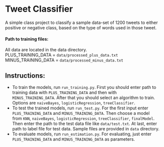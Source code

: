 # Tweet Classifier

A simple class project to classify a sample data-set of 1200 tweets to either positive or negative class, based on the
type of words used in those tweet.

#### Path to training files:
All data are located in the data directory.<br>
PLUS_TRAINING_DATA = `data/processed_plus_data.txt`<br>
MINUS_TRAINING_DATA = `data/processed_minus_data.txt`

## Instructions:
- To train the models, run `run_training.py`. First you should enter path to training data with
`PLUS_TRAINING_DATA` and then with `MINUS_TRAINING_DATA`. After that you should select an algorithm
to train. Options are `naiveBayes`, `logisticRegression`, `treeClassifier`.
- To test the trained models, run `run_test.py`. For the first input enter `PLUS_TRAINING_DATA` and `MINUS_TRAINING_DATA`. Then choose a model from `KNN`, `naiveBayes`, `logisticRegression`, `treeClassifier`, `finalModel`. Then enter the path to the test data file like `data/test.txt`. At last, enter path to label file for test data. Sample files are provided in `data` directory.
- To evaluate models, run `run_estimation.py`. For evaluating, just enter `PLUS_TRAINING_DATA` and `MINUS_TRAINING_DATA` as parameters.